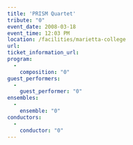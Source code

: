 ```yaml
---
title: 'PRISM Quartet'
tribute: "0"
event_date: 2008-03-18
event_time: 12:03 PM
location: /facilities/marietta-college
url: 
ticket_information_url: 
program: 
  -
    composition: "0"
guest_performers: 
  -
    guest_performer: "0"
ensembles: 
  -
    ensemble: "0"
conductors: 
  -
    conductor: "0"
---
```

